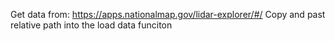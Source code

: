Get data from: https://apps.nationalmap.gov/lidar-explorer/#/
Copy and past relative path into the load data funciton
